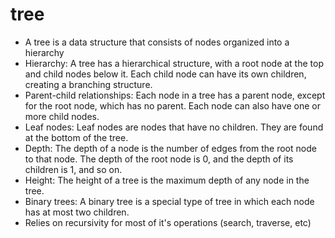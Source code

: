 # tree

- A tree is a data structure that consists of nodes organized into a hierarchy
- Hierarchy: A tree has a hierarchical structure, with a root node at the top and child nodes below it. Each child node can have its own children, creating a branching structure.
- Parent-child relationships: Each node in a tree has a parent node, except for the root node, which has no parent. Each node can also have one or more child nodes.
- Leaf nodes: Leaf nodes are nodes that have no children. They are found at the bottom of the tree.
- Depth: The depth of a node is the number of edges from the root node to that node. The depth of the root node is 0, and the depth of its children is 1, and so on.
- Height: The height of a tree is the maximum depth of any node in the tree.
- Binary trees: A binary tree is a special type of tree in which each node has at most two children.
- Relies on recursivity for most of it's operations (search, traverse, etc)